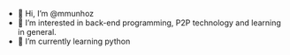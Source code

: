 - 👋 Hi, I’m @mmunhoz
- 👀 I’m interested in back-end  programming, P2P technology and learning in general.
- 🌱 I’m currently learning python

<!---
mmunhoz/mmunhoz is a ✨ special ✨ repository because its `README.md` (this file) appears on your GitHub profile.
You can click the Preview link to take a look at your changes.
--->
